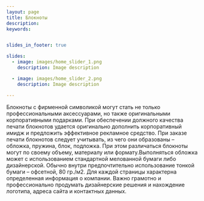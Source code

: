 ```yaml
---
layout: page
title: Блокноты
description:
keywords:


slides_in_footer: true

slides:
  - image: images/home_slider_1.png
    description: Image description

  - image: images/home_slider_2.png
    description: Image description

---
```


Блокноты с фирменной символикой могут стать не только профессиональными аксессуарами, но также оригинальными корпоративными подарками. При обеспечении должного качества печати блокнотов удается оригинально дополнить корпоративный имидж и предложить эффективное рекламное средство.
При заказе печати блокнотов следует учитывать, из чего они образованы – обложка, пружина, блок, подложка. При этом различаться блокноты могут по своему объему, материалу или формату.Выполняться обложка может с использованием стандартной мелованной бумаги либо дизайнерской. Обычно внутри предпочтительно использование тонкой бумаги – офсетной, 80 гр./м2.
Для каждой страницы характерна определенная информация о компании. Важно грамотно и профессионально продумать дизайнерские решения и нахождение логотипа, адреса сайта и контактных данных.
